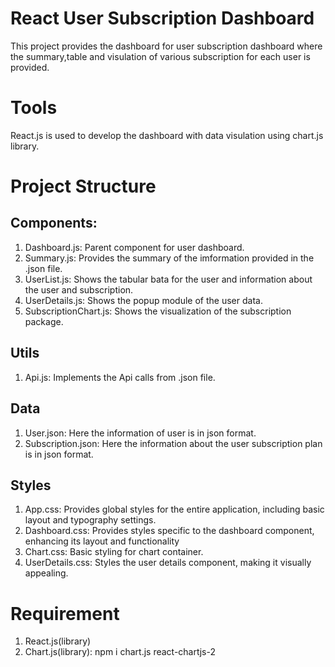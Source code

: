
# React User Subscription Dashboard

This project provides the dashboard for user subscription dashboard where the summary,table and visulation of various subscription for each user is provided.

# Tools
React.js is used to develop the dashboard with data visulation using chart.js library.

# Project Structure
## Components:
1. Dashboard.js: Parent component for user dashboard.
2. Summary.js: Provides the summary of the imformation provided in the .json file.
3. UserList.js: Shows the tabular bata for the user and information about the user and subscription.
4. UserDetails.js: Shows the popup module of the user data.
5. SubscriptionChart.js: Shows the visualization of the subscription package.

## Utils 
1. Api.js: Implements the Api calls from .json file.

## Data 
1. User.json: Here the information of user is in json format.
2. Subscription.json: Here the information about the user subscription plan is in json format.

## Styles 
 1. App.css: Provides global styles for the entire application, including basic layout and typography settings.
 2. Dashboard.css: Provides styles specific to the dashboard component, enhancing its layout and functionality
 3. Chart.css: Basic styling for chart container.
 4. UserDetails.css: Styles the user details component, making it visually appealing.

# Requirement 
1. React.js(library)
2. Chart.js(library): npm i chart.js react-chartjs-2
